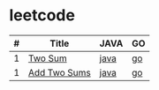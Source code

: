 # leetcode

| # | Title | JAVA | GO |
|---| ----- | -------- | --------|
|1|[Two Sum](https://oj.leetcode.com/problems/two-sum/)| [java](./java/twoSum/TwoSum.java) | [go](./go/twoSum/twoSum.go)|
|1|[Add Two Sums](https://oj.leetcode.com/problems/add-two-numbers/)| [java](./java/addTwoNumbers/AddTwoNumbers.java) | [go](./go/addTwoNumbers/addTwoNumbers.go)|


